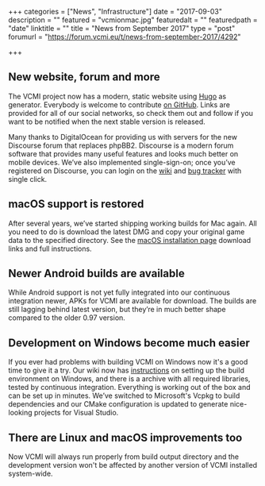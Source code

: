 +++
categories = ["News", "Infrastructure"]
date = "2017-09-03"
description = ""
featured = "vcmionmac.jpg"
featuredalt = ""
featuredpath = "date"
linktitle = ""
title = "News from September 2017"
type = "post"
forumurl = "https://forum.vcmi.eu/t/news-from-september-2017/4292"

+++
## New website, forum and more

The VCMI project now has a modern, static website
using [Hugo](https://gohugo.io) as generator. Everybody is welcome to
contribute [on GitHub](https://github.com/vcmi/VCMI.eu). Links are
provided for all of our social networks, so check them out and follow
if you want to be notified when the next stable version is released.

Many thanks to DigitalOcean for providing us with servers for the new
Discourse forum that replaces phpBB2. Discourse is a modern forum
software that provides many useful features and looks much better on
mobile devices. We’ve also implemented single-sign-on; once you’ve
registered on Discourse, you can login on
the [wiki](https://wiki.vcmi.eu/)
and [bug tracker](https://bugs.vcmi.eu/) with single click.

## macOS support is restored

After several years, we’ve started shipping working builds for Mac
again. All you need to do is download the latest DMG and copy your
original game data to the specified directory. See
the
[macOS installation page](https://wiki.vcmi.eu/Installation_on_macOS)
download links and full instructions.

## Newer Android builds are available

While Android support is not yet fully integrated into our continuous
integration newer, APKs for VCMI are available for download. The
builds are still lagging behind latest version, but they’re in much
better shape compared to the older 0.97 version.

## Development on Windows become much easier

If you ever had problems with building VCMI on Windows now it's a good
time to give it a try. Our wiki now
has
[instructions](https://wiki.vcmi.eu/How_to_build_VCMI_(Windows/Vcpkg))
on setting up the build environment on Windows, and there is a archive
with all required libraries, tested by continuous integration.
Everything is working out of the box and can be set up in minutes.
We’ve switched to Microsoft's Vcpkg to build dependencies and our
CMake configuration is updated to generate nice-looking projects for
Visual Studio.

## There are Linux and macOS improvements too

Now VCMI will always run properly from build output directory and
the development version won't be affected by another version of VCMI
installed system-wide.
